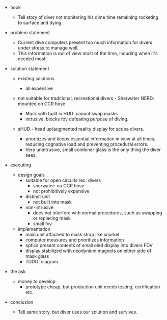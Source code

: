 - hook
    - Tell story of diver not monitoring his dime time remaining
            rocketing to surface and dying.
- problem statement
    - Current dive computers present too much information for divers under stress to manage well.
    - This information is out of view most of the time, incuding when it's needed most.

- solution statement
    - existing solutions 
        - all expensive
	- not suitable for traditional, recreational divers
            - Sherwater NERD: mounted on CCR hose
        - Mask with built in HUD: cannot swap masks
        - intrusive, blocks fov defeating purpose of diving.

    - sHUD - head up/augmented reality display for scuba divers.
	    - prioritizes and keeps essential information in view at all times, reducing cognative
		load and preventing procedural errors.
	    - Very unintrusive, small combiner glass is the only thing the diver sees.

- executing
    - design goals
        - suitable for open circuits rec. divers
            - sherwater: no CCR hose
            - not prohibitively expensive
        - distinct unit
            - not built into mask
        - non-intrusive
            - does not interfere with normal procedures, such as swapping or replacing mask
            - small fov
    - implementation
        - main unit attached to mask strap like snorkel
        - computer measures and prioritizes information
        - optics present contents of small oled display into divers FOV
        - display stabilized with neodynium magnets on either side of mask glass
        - TODO: diagram

- the ask
    - money to develop
        - prototype cheap, but production unit needs testing, certification etc.

- conclusion
    - Tell same story, but diver uses our solution and survives.
